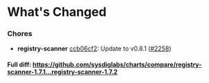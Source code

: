 # What's Changed

### Chores
- **registry-scanner** [ccb06cf2](https://github.com/sysdiglabs/charts/commit/ccb06cf2e5e8f82b9d5b69d562bfa2cd1ae16d3a): Update to v0.8.1 ([#2258](https://github.com/sysdiglabs/charts/issues/2258))
#### Full diff: https://github.com/sysdiglabs/charts/compare/registry-scanner-1.7.1...registry-scanner-1.7.2
